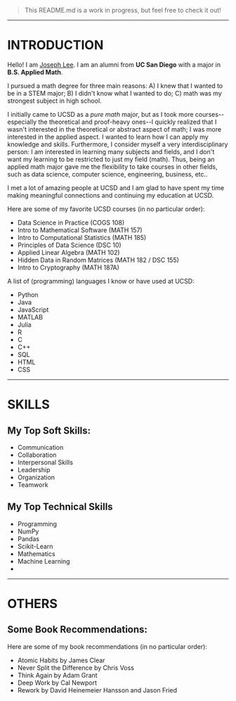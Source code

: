 > This README.md is a work in progress, but feel free to check it out!

---

<h1>INTRODUCTION</h1>
<p>
  Hello! I am <a href="https://www.linkedin.com/in/joseph-lee-243516242/">Joseph Lee</a>. 
  I am an alumni from <b>UC San Diego</b> with a major in <b>B.S. Applied Math</b>.

  I pursued a math degree for three main reasons:
  A) I knew that I wanted to be in a STEM major; B) I didn't know what I wanted to do; C) math was my strongest subject in high school.

  I initially came to UCSD as a <i>pure math</i> major, but as I took more courses--especially the theoretical and proof-heavy ones--I quickly 
  realized that I wasn't interested in the theoretical or abstract aspect of math; I was more interested in the applied aspect. I wanted to learn how I can apply
  my knowledge and skills. Furthermore, I consider myself a very interdisciplinary person: I am interested in learning many subjects and fields, and I don't want my
  learning to be restricted to just my field (math). Thus, being an applied math major gave me the flexibility to take courses in other fields, such as data science,
  computer science, engineering, business, etc..
  
  I met a lot of amazing people at UCSD and I am glad to have spent my time making meaningful connections and continuing my education at UCSD.

  Here are some of my favorite UCSD courses (in no particular order):
  <ul>
    <li>
      Data Science in Practice (COGS 108)
    </li>
    <li>
      Intro to Mathematical Software (MATH 157)
    </li>
    <li>
      Intro to Computational Statistics (MATH 185)
    </li>
    <li>
      Principles of Data Science (DSC 10)
    </li>
    <li>
      Applied Linear Algebra (MATH 102)
    </li>
    <li>
      Hidden Data in Random Matrices (MATH 182 / DSC 155)
    </li>
    <li>
      Intro to Cryptography (MATH 187A)
    </li>
  </ul>

  A list of (programming) languages I know or have used at UCSD:
  <ul>
    <li>Python</li>
    <li>Java</li>
    <li>JavaScript</li>
    <li>MATLAB</li>
    <li>Julia</li>
    <li>R</li>
    <li>C</li>
    <li>C++</li>
    <li>SQL</li>
    <li>HTML</li>
    <li>CSS</li>
  </ul>
</p>

---

<h1>SKILLS</h1>
<h2>My Top Soft Skills:</h2>
<ul>
  <li>Communication</li>
  <li>Collaboration</li>
  <li>Interpersonal Skills</li>
  <li>Leadership</li>
  <li>Organization</li>
  <li>Teamwork</li>
</ul>

<h2>My Top Technical Skills</h2>
<ul>
  <li>Programming</li>
  <li>NumPy</li>
  <li>Pandas</li>
  <li>Scikit-Learn</li>
  <li>Mathematics</li>
  <li>Machine Learning</li>
  <li></li>
</ul>

---

<h1>OTHERS</h1>
<h2>Some Book Recommendations:</h2>
Here are some of my book recommendations (in no particular order):
<ul>
  <li>Atomic Habits by James Clear</li>
  <li>Never Split the Difference by Chris Voss</li>
  <li>Think Again by Adam Grant</li>
  <li>Deep Work by Cal Newport</li>
  <li>Rework by David Heinemeier Hansson and Jason Fried</li>
</ul>
